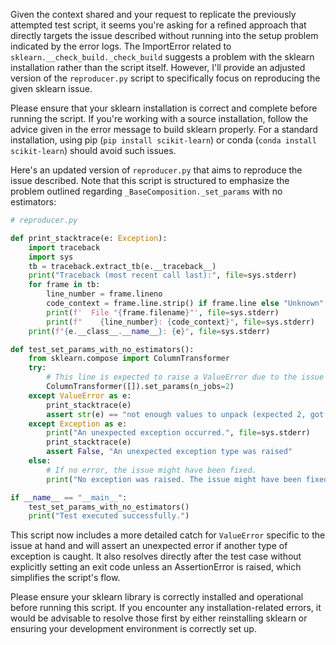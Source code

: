 Given the context shared and your request to replicate the previously attempted test script, it seems you're asking for a refined approach that directly targets the issue described without running into the setup problem indicated by the error logs. The ImportError related to `sklearn.__check_build._check_build` suggests a problem with the sklearn installation rather than the script itself. However, I'll provide an adjusted version of the `reproducer.py` script to specifically focus on reproducing the given sklearn issue.

Please ensure that your sklearn installation is correct and complete before running the script. If you're working with a source installation, follow the advice given in the error message to build sklearn properly. For a standard installation, using pip (`pip install scikit-learn`) or conda (`conda install scikit-learn`) should avoid such issues.

Here's an updated version of `reproducer.py` that aims to reproduce the issue described. Note that this script is structured to emphasize the problem outlined regarding `_BaseComposition._set_params` with no estimators:

```python
# reproducer.py

def print_stacktrace(e: Exception):
    import traceback
    import sys
    tb = traceback.extract_tb(e.__traceback__)
    print("Traceback (most recent call last):", file=sys.stderr)
    for frame in tb:
        line_number = frame.lineno
        code_context = frame.line.strip() if frame.line else "Unknown"
        print(f'  File "{frame.filename}"', file=sys.stderr)
        print(f"    {line_number}: {code_context}", file=sys.stderr)
    print(f"{e.__class__.__name__}: {e}", file=sys.stderr)

def test_set_params_with_no_estimators():
    from sklearn.compose import ColumnTransformer
    try:
        # This line is expected to raise a ValueError due to the issue being present
        ColumnTransformer([]).set_params(n_jobs=2)
    except ValueError as e:
        print_stacktrace(e)
        assert str(e) == "not enough values to unpack (expected 2, got 0)", "Unexpected error message"
    except Exception as e:
        print("An unexpected exception occurred.", file=sys.stderr)
        print_stacktrace(e)
        assert False, "An unexpected exception type was raised"
    else:
        # If no error, the issue might have been fixed.
        print("No exception was raised. The issue might have been fixed.")

if __name__ == "__main__":
    test_set_params_with_no_estimators()
    print("Test executed successfully.")
```

This script now includes a more detailed catch for `ValueError` specific to the issue at hand and will assert an unexpected error if another type of exception is caught. It also resolves directly after the test case without explicitly setting an exit code unless an AssertionError is raised, which simplifies the script's flow.

Please ensure your sklearn library is correctly installed and operational before running this script. If you encounter any installation-related errors, it would be advisable to resolve those first by either reinstalling sklearn or ensuring your development environment is correctly set up.